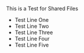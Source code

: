 This is a Test for Shared Files

* Test Line One
* Test Line Two
* Test Line Three
* Test Line Four
* Test Line Five